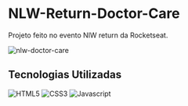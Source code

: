 # NLW-Return-Doctor-Care
  <p>Projeto feito no evento NlW return  da Rocketseat.</p>
  
![nlw-doctor-care](https://user-images.githubusercontent.com/91050670/167928583-11b86f74-b1a4-4bd9-8c86-9dc4d0db96b4.gif)

## Tecnologias Utilizadas

![HTML5](https://img.shields.io/badge/html5-%23E34F26.svg?style=for-the-badge&logo=html5&logoColor=white)
![CSS3](https://img.shields.io/badge/css3-%231572B6.svg?style=for-the-badge&logo=css3&logoColor=white)
![Javascript](https://img.shields.io/badge/JavaScript-F7DF1E?style=for-the-badge&logo=javascript&logoColor=black)
